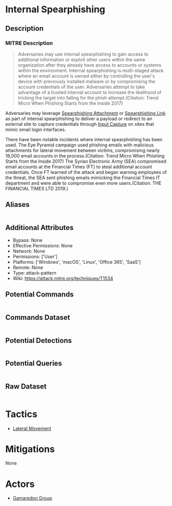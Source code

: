
# Internal Spearphishing

## Description

### MITRE Description

> Adversaries may use internal spearphishing to gain access to additional information or exploit other users within the same organization after they already have access to accounts or systems within the environment. Internal spearphishing is multi-staged attack where an email account is owned either by controlling the user's device with previously installed malware or by compromising the account credentials of the user. Adversaries attempt to take advantage of a trusted internal account to increase the likelihood of tricking the target into falling for the phish attempt.(Citation: Trend Micro When Phishing Starts from the Inside 2017)

Adversaries may leverage [Spearphishing Attachment](https://attack.mitre.org/techniques/T1566/001) or [Spearphishing Link](https://attack.mitre.org/techniques/T1566/002) as part of internal spearphishing to deliver a payload or redirect to an external site to capture credentials through [Input Capture](https://attack.mitre.org/techniques/T1056) on sites that mimic email login interfaces.

There have been notable incidents where internal spearphishing has been used. The Eye Pyramid campaign used phishing emails with malicious attachments for lateral movement between victims, compromising nearly 18,000 email accounts in the process.(Citation: Trend Micro When Phishing Starts from the Inside 2017) The Syrian Electronic Army (SEA) compromised email accounts at the Financial Times (FT) to steal additional account credentials. Once FT learned of the attack and began warning employees of the threat, the SEA sent phishing emails mimicking the Financial Times IT department and were able to compromise even more users.(Citation: THE FINANCIAL TIMES LTD 2019.)

## Aliases

```

```

## Additional Attributes

* Bypass: None
* Effective Permissions: None
* Network: None
* Permissions: ['User']
* Platforms: ['Windows', 'macOS', 'Linux', 'Office 365', 'SaaS']
* Remote: None
* Type: attack-pattern
* Wiki: https://attack.mitre.org/techniques/T1534

## Potential Commands

```

```

## Commands Dataset

```

```

## Potential Detections

```json

```

## Potential Queries

```json

```

## Raw Dataset

```json

```

# Tactics


* [Lateral Movement](../tactics/Lateral-Movement.md)


# Mitigations

None

# Actors


* [Gamaredon Group](../actors/Gamaredon-Group.md)

